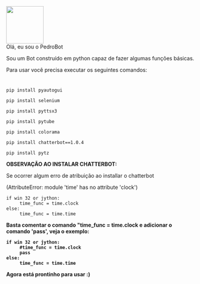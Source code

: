 
<img src="https://cdn-icons-png.flaticon.com/512/4712/4712139.png"  height="100" width="100">


<div>Olá, eu sou o PedroBot </div>

Sou um Bot construído em python capaz de fazer algumas funções básicas.

<div>
Para usar você precisa executar os seguintes comandos: 

</div>

 # #
  ```
  pip install pyautogui
  ```
  ```
  pip install selenium
 ```
 ```
 pip install pyttsx3
 ```
 ```
 pip install pytube
  ```
  ```
  pip install colorama 
  ```
  ```
  pip install chatterbot==1.0.4
  ```
  ```
  pip install pytz
  ```
 
 **OBSERVAÇÃO AO INSTALAR CHATTERBOT:**
 <p>
  
  Se ocorrer algum erro de atribuição ao installar o chatterbot <p> (AttributeError: module 'time' has no attribute 'clock') <p>
   
 
   ```
   if win 32 or jython:
        time_func = time.clock
   else: 
        time_func = time.time
   ```
  <b> 
    Basta comentar o comando "time_func = time.clock e adicionar o comando 'pass', veja o exemplo: 
    
   ```
   if win 32 or jython:
        #time_func = time.clock
        pass
   else: 
        time_func = time.time
   ```
</p>
 Agora está prontinho para usar :)
